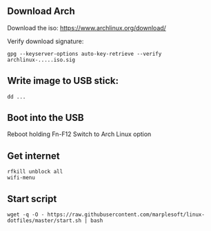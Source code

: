 ## Download Arch

Download the iso: https://www.archlinux.org/download/
    
Verify download signature:

    gpg --keyserver-options auto-key-retrieve --verify archlinux-.....iso.sig

## Write image to USB stick:

    dd ...
    
## Boot into the USB

Reboot holding Fn-F12
Switch to Arch Linux option

## Get internet

    rfkill unblock all
    wifi-menu
    
## Start script

    wget -q -O - https://raw.githubusercontent.com/marplesoft/linux-dotfiles/master/start.sh | bash

